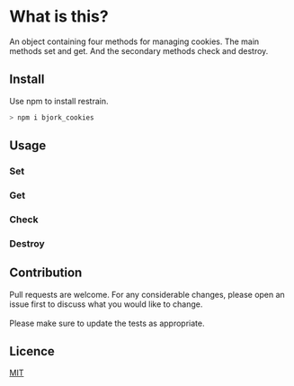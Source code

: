 # What is this?

An object containing four methods for managing cookies. The main methods set and get. And the secondary methods check and destroy.


## Install
Use npm to install restrain.

```bash
> npm i bjork_cookies
```

## Usage

### Set
### Get
### Check
### Destroy

## Contribution
Pull requests are welcome. For any considerable changes, please open an issue first to discuss what you would like to change.<br>
<br>
Please make sure to update the tests as appropriate.

## Licence
[MIT](https://github.com/EmilEinarsen/bjork_restrain/blob/master/LICENSE)
